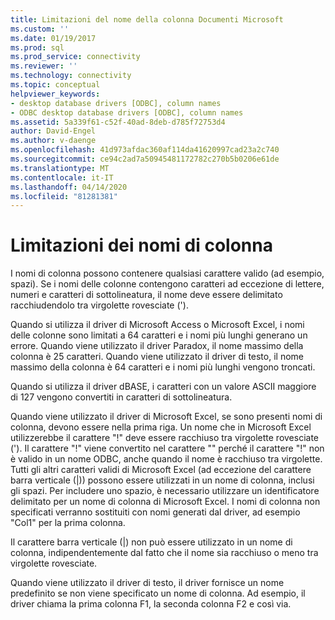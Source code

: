 ```yaml
---
title: Limitazioni del nome della colonna Documenti Microsoft
ms.custom: ''
ms.date: 01/19/2017
ms.prod: sql
ms.prod_service: connectivity
ms.reviewer: ''
ms.technology: connectivity
ms.topic: conceptual
helpviewer_keywords:
- desktop database drivers [ODBC], column names
- ODBC desktop database drivers [ODBC], column names
ms.assetid: 5a339f61-c52f-40ad-8deb-d785f72753d4
author: David-Engel
ms.author: v-daenge
ms.openlocfilehash: 41d973afdac360af114da41620997cad23a2c740
ms.sourcegitcommit: ce94c2ad7a50945481172782c270b5b0206e61de
ms.translationtype: MT
ms.contentlocale: it-IT
ms.lasthandoff: 04/14/2020
ms.locfileid: "81281381"
---
```

# <a name="column-name-limitations"></a>Limitazioni dei nomi di colonna
I nomi di colonna possono contenere qualsiasi carattere valido (ad esempio, spazi). Se i nomi delle colonne contengono caratteri ad eccezione di lettere, numeri e caratteri di sottolineatura, il nome deve essere delimitato racchiudendolo tra virgolette rovesciate (').  
  
 Quando si utilizza il driver di Microsoft Access o Microsoft Excel, i nomi delle colonne sono limitati a 64 caratteri e i nomi più lunghi generano un errore. Quando viene utilizzato il driver Paradox, il nome massimo della colonna è 25 caratteri. Quando viene utilizzato il driver di testo, il nome massimo della colonna è 64 caratteri e i nomi più lunghi vengono troncati.  
  
 Quando si utilizza il driver dBASE, i caratteri con un valore ASCII maggiore di 127 vengono convertiti in caratteri di sottolineatura.  
  
 Quando viene utilizzato il driver di Microsoft Excel, se sono presenti nomi di colonna, devono essere nella prima riga. Un nome che in Microsoft Excel utilizzerebbe il carattere "!" deve essere racchiuso tra virgolette rovesciate ('). Il carattere "!" viene convertito nel carattere "" perché il carattere "!" non è valido in un nome ODBC, anche quando il nome è racchiuso tra virgolette. Tutti gli altri caratteri validi di Microsoft Excel (ad eccezione del carattere barra verticale (&#124;)) possono essere utilizzati in un nome di colonna, inclusi gli spazi. Per includere uno spazio, è necessario utilizzare un identificatore delimitato per un nome di colonna di Microsoft Excel. I nomi di colonna non specificati verranno sostituiti con nomi generati dal driver, ad esempio "Col1" per la prima colonna.  
  
 Il carattere barra verticale (&#124;) non può essere utilizzato in un nome di colonna, indipendentemente dal fatto che il nome sia racchiuso o meno tra virgolette rovesciate.  
  
 Quando viene utilizzato il driver di testo, il driver fornisce un nome predefinito se non viene specificato un nome di colonna. Ad esempio, il driver chiama la prima colonna F1, la seconda colonna F2 e così via.
